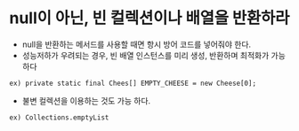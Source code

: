 # null이 아닌, 빈 컬렉션이나 배열을 반환하라

- null을 반환하는 메서드를 사용할 때면 항시 방어 코드를 넣어줘야 한다.
- 성능저하가 우려되는 경우, 빈 배열 인스턴스를 미리 생성, 반환하며 최적화가 가능하다

``ex) private static final Chees[] EMPTY_CHEESE = new Cheese[0];``

- 불변 컬렉션을 이용하는 것도 가능 하다.

``ex) Collections.emptyList``
